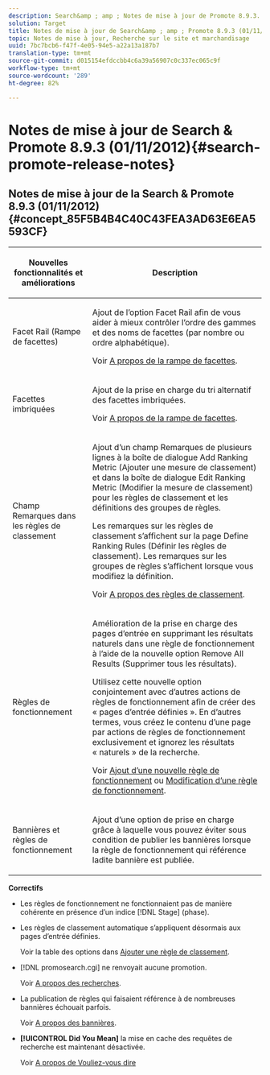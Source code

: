 ```yaml
---
description: Search&amp ; amp ; Notes de mise à jour de Promote 8.9.3.
solution: Target
title: Notes de mise à jour de Search&amp ; amp ; Promote 8.9.3 (01/11/2012)
topic: Notes de mise à jour, Recherche sur le site et marchandisage
uuid: 7bc7bcb6-f47f-4e05-94e5-a22a13a187b7
translation-type: tm+mt
source-git-commit: d015154efdccbb4c6a39a56907c0c337ec065c9f
workflow-type: tm+mt
source-wordcount: '289'
ht-degree: 82%

---
```



# Notes de mise à jour de Search &amp; Promote 8.9.3 (01/11/2012){#search-promote-release-notes}

## Notes de mise à jour de la Search &amp; Promote 8.9.3 (01/11/2012) {#concept_85F5B4B4C40C43FEA3AD63E6EA5593CF}

<table> 
 <thead> 
  <tr> 
   <th colname="col1" class="entry"> <p>Nouvelles fonctionnalités et améliorations </p> </th> 
   <th colname="col2" class="entry"> <p>Description </p> </th> 
  </tr> 
 </thead>
 <tbody> 
  <tr> 
   <td colname="col1"> <p>Facet Rail (Rampe de facettes) </p> </td> 
   <td colname="col2"> <p> 
     <!--3309390--> Ajout de l’option <span class="uicontrol">Facet Rail</span> afin de vous aider à mieux contrôler l’ordre des gammes et des noms de facettes (par nombre ou ordre alphabétique). </p> <p>Voir <a href="../c-about-design-menu/c-about-facet-rails.md#concept_1FDC8BCDFFC84A0889DA670F63D5F6DB" format="dita" scope="local">A propos de la rampe de facettes</a>. </p> </td> 
  </tr> 
  <tr> 
   <td colname="col1"> <p> Facettes imbriquées </p> </td> 
   <td colname="col2"> <p> Ajout de la prise en charge du tri alternatif des facettes imbriquées. </p> <p>Voir <a href="../c-about-design-menu/c-about-facet-rails.md#concept_1FDC8BCDFFC84A0889DA670F63D5F6DB" format="dita" scope="local">A propos de la rampe de facettes</a>. </p> </td> 
  </tr> 
  <tr> 
   <td colname="col1"> <p>Champ Remarques dans les règles de classement </p> </td> 
   <td colname="col2"> <p> 
     <!--3063772--> Ajout d’un champ <span class="wintitle">Remarques</span> de plusieurs lignes à la boîte de dialogue <span class="wintitle">Add Ranking Metric</span> (Ajouter une mesure de classement) et dans la boîte de dialogue <span class="wintitle">Edit Ranking Metric</span> (Modifier la mesure de classement) pour les règles de classement et les définitions des groupes de règles. </p> <p>Les remarques sur les règles de classement s’affichent sur la page <span class="wintitle">Define Ranking Rules</span> (Définir les règles de classement). Les remarques sur les groupes de règles s’affichent lorsque vous modifiez la définition. </p> <p>Voir <a href="../c-about-rules-menu/c-about-ranking-rules.md#concept_F555C076759B4E81B925441CFE707397" format="dita" scope="local">A propos des règles de classement</a>. </p> </td> 
  </tr> 
  <tr> 
   <td colname="col1"> <p>Règles de fonctionnement  </p> </td> 
   <td colname="col2"> <p> 
     <!--3331637-->Amélioration de la prise en charge des pages d’entrée en supprimant les résultats naturels dans une règle de fonctionnement à l’aide de la nouvelle option <span class="uicontrol">Remove All Results</span> (Supprimer tous les résultats). </p> <p>Utilisez cette nouvelle option conjointement avec d’autres actions de règles de fonctionnement afin de créer des « pages d’entrée définies ». En d’autres termes, vous créez le contenu d’une page par actions de règles de fonctionnement exclusivement et ignorez les résultats « naturels » de la recherche. </p> <p>Voir <a href="../c-about-rules-menu/c-about-business-rules.md#task_BD3B31ED48BB4B1B8F1DCD3BFA2528E7" format="dita" scope="local">Ajout d’une nouvelle règle de fonctionnement</a> ou <a href="../c-about-rules-menu/c-about-business-rules.md#task_375CFA75D1D94D9E92A35DE1228E5087" format="dita" scope="local">Modification d’une règle de fonctionnement</a>. </p> </td> 
  </tr> 
  <tr> 
   <td colname="col1"> <p>Bannières et règles de fonctionnement </p> </td> 
   <td colname="col2"> <p> Ajout d’une option de prise en charge grâce à laquelle vous pouvez éviter sous condition de publier les bannières lorsque la règle de fonctionnement qui référence ladite bannière est publiée. </p> </td> 
  </tr> 
 </tbody> 
</table>

**Correctifs**

* Les règles de fonctionnement ne fonctionnaient pas de manière cohérente en présence d’un indice [!DNL Stage] (phase).
* Les règles de classement automatique s’appliquent désormais aux pages d’entrée définies.

   Voir la table des options dans [Ajouter une règle de classement](../c-about-rules-menu/c-about-ranking-rules.md#task_A132789FD4E5423DAD090DCDA7311E8A).

* [!DNL promosearch.cgi] ne renvoyait aucune promotion.

   Voir [A propos des recherches](../c-about-settings-menu/c-about-searching-menu.md#concept_207105CF26B1448F8A3D223787C56AB8).

* La publication de règles qui faisaient référence à de nombreuses bannières échouait parfois.

   Voir [A propos des bannières](../c-about-design-menu/c-about-banners.md#concept_5BBE01FEC6134393B43CC917C8CC64DA).

* **[!UICONTROL Did You Mean]** la mise en cache des requêtes de recherche est maintenant désactivée.

   Voir [A propos de Vouliez-vous dire](../c-about-linguistics-menu/c-about-did-you-mean.md#concept_7D4F3C29EF184B538B8AE2ECAE0CDC5E)

